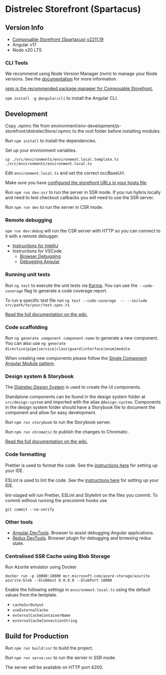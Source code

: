 # Distrelec Storefront (Spartacus)

## Version Info

- [Composable Storefront (Spartacus) v2211.19](https://help.sap.com/docs/SAP_COMMERCE_COMPOSABLE_STOREFRONT?locale=en-US)
- Angular v17
- Node v20 LTS

### CLI Tools

We recommend using Node Version Manager (nvm) to manage your Node versions.
See the [documentation](https://github.com/nvm-sh/nvm#installing-and-updating) for more information.

[npm is the recommended package manager for Composable Storefront.](https://help.sap.com/docs/SAP_COMMERCE_COMPOSABLE_STOREFRONT/cfcf687ce2544bba9799aa6c8314ecd0/bf31098d779f4bdebb7a2d0591917363.html?locale=en-US#loiof7ff9bb1248e4c1da6f167f12ba38d2c)

`npm install -g @angular/cli` to install the Angular CLI.

## Development

Copy .npmrc file from environment/env-development/js-storefront/distrelecStore/.npmrc to the root folder before installing modules.

Run `npm install` to install the dependencies.

Set up your environment variables.

```shell
cp ./src/environments/environment.local.template.ts ./src/environments/environment.local.ts
```

Edit `environment.local.ts` and set the correct occBaseUrl.

Make sure you have [configured the storefront URLs in your hosts file](https://wiki.distrelec.com/display/distrelint/Step+08%3A+Hosts+File).

Run `npm run dev:ssr` to run the server in SSR mode.
If you run hybris locally and need to test checkout callbacks you will need to use the SSR server.

Run `npm run dev` to run the server in CSR mode.

### Remote debugging

`npm run dev:debug` will run the CSR server with HTTP so you can connect to it with a remote debugger.

- [Instructions for IntelliJ](https://www.jetbrains.com/help/idea/debugging-javascript-in-chrome.html)
- Instructions for VSCode
  - [Browser Debugging](https://code.visualstudio.com/docs/nodejs/browser-debugging)
  - [Debugging Angular](https://code.visualstudio.com/docs/nodejs/angular-tutorial#_debugging-angular)

### Running unit tests

Run `ng test` to execute the unit tests via [Karma](https://karma-runner.github.io).
You can use the `--code-coverage` flag to generate a code coverage report.

To run a specific test file run `ng test --code-coverage  -- --include src/path/to/your/test.spec.ts`

[Read the full documentation on the wiki.](https://wiki.distrelec.com/display/SD/Writing+tests)

### Code scaffolding

Run `ng generate component component-name` to generate a new component.
You can also use `ng generate directive|pipe|service|class|guard|interface|enum|module`.

When creating new components please follow the [Single Component Angular Module pattern](https://angular-training-guide.rangle.io/modules/module-scam-pattern).

### Design system & Storybook

The [Distrelec Design System](https://www.figma.com/file/sTywg49C2f7JlHf6uF1nL1) is used to create the UI components.

Standalone components can be found in the design system folder at `src/design-system` and imported with the alias `@design-system`.
Components in the design system folder should have a Storybook file to document the component and allow for easy development.

Run `npm run storybook` to run the Storybook server.

Run `npm run chromatic` to publish the changes to Chromatic.

[Read the full documentation on the wiki.](https://wiki.distrelec.com/pages/viewpage.action?spaceKey=distrelint&title=Storybook+Setup+and+Guidelines)

### Code formatting

Prettier is used to format the code. See the [instructions here](https://prettier.io/docs/en/editors.html) for setting up your IDE.

ESLint is used to lint the code. See the [instructions here](https://eslint.org/docs/user-guide/integrations) for setting up your IDE.

lint-staged will run Prettier, ESLint and Stylelint on the files you commit. To commit without running the precommit hooks use

```
git commit --no-verify
```

### Other tools

- [Angular DevTools](https://angular.io/guide/devtools). Browser to assist debugging Angular applications.
- [Redux DevTools](https://github.com/reduxjs/redux-devtools). Browser plugin for debugging and browsing redux state.

### Centralised SSR Cache using Blob Storage

Run Azurite emulator using Docker

```
docker run -p 10000:10000 mcr.microsoft.com/azure-storage/azurite azurite-blob --blobHost 0.0.0.0 --blobPort 10000
```

Enable the following settings in `environment.local.ts` using the default values from the template.

* `cacheSsrOutput`
* `useExternalCache`
* `externalCacheContainerName`
* `externalCacheConnectionString`

## Build for Production

Run `npm run build:ssr` to build the project.

Run `npm run serve:ssr` to run the server in SSR mode.

The server will be available on HTTP port 4200.
